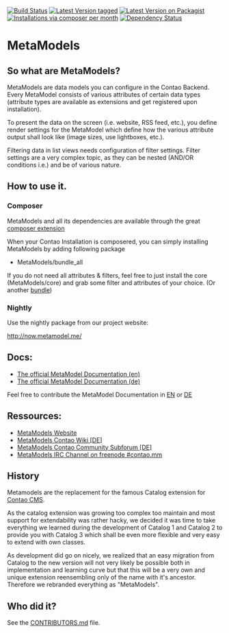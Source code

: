 [![Build Status](https://travis-ci.org/MetaModels/core.png)](https://travis-ci.org/MetaModels/core)
[![Latest Version tagged](http://img.shields.io/github/tag/MetaModels/core.svg)](https://github.com/MetaModels/core/tags)
[![Latest Version on Packagist](http://img.shields.io/packagist/v/MetaModels/core.svg)](https://packagist.org/packages/MetaModels/core)
[![Installations via composer per month](http://img.shields.io/packagist/dm/MetaModels/core.svg)](https://packagist.org/packages/MetaModels/core)
[![Dependency Status](https://www.versioneye.com/php/metamodels:core/badge.svg)](https://www.versioneye.com/php/metamodels:core)

MetaModels
==========

So what are MetaModels?
-----------------------

MetaModels are data models you can configure in the Contao Backend. Every MetaModel consists of various attributes of certain data types (attribute types are available as extensions and get registered upon installation).

To present the data on the screen (i.e. website, RSS feed, etc.), you define render settings for the MetaModel which define how the various attribute output shall look like (image sizes, use lightboxes, etc.).

Filtering data in list views needs configuration of filter settings. Filter settings are a very complex topic, as they can be nested (AND/OR conditions i.e.) and be of various nature.

How to use it.
--------------

### Composer

MetaModels and all its dependencies are available through the great [composer extension](https://c-c-a.org/ueber-composer) 

When your Contao Installation is composered, you can simply installing MetaModels by adding following package

* MetaModels/bundle_all 

If you do not need all attributes & filters, feel free to just install the core (MetaModels/core) and grab some filter and attributes of your choice. (Or another [bundle](https://github.com/MetaModels?query=bundle))

### Nightly

Use the nightly package from our project website:

http://now.metamodel.me/

Docs:
-----------

* [The official MetaModel Documentation (en)](http://metamodels.readthedocs.org/en/latest/index.html)
* [The official MetaModel Documentation (de)](http://metamodels.readthedocs.org/de/latest/index.html)

Feel free to contribute the MetaModel Documentation in [EN](https://github.com/MetaModels/docs) or [DE](https://github.com/MetaModels/docs-de)

Ressources:
-----------

* [MetaModels Website](https://now.metamodel.me)
* [MetaModels Contao Wiki [DE]](http://de.contaowiki.org/MetaModels)
* [MetaModels Contao Community Subforum [DE]](https://community.contao.org/de/forumdisplay.php?149-MetaModels)
* [MetaModels IRC Channel on freenode #contao.mm](irc://chat.freenode.net/#contao.mm)

History
------------------
Metamodels are the replacement for the famous Catalog extension for [Contao CMS](https://github.com/contao/core).

As the catalog extension was growing too complex too maintain and most support for extendability was rather hacky, we decided it was time to take everything we learned during the development of Catalog 1 and Catalog 2 to provide you with Catalog 3 which shall be even more flexible and very easy to extend with own classes.

As development did go on nicely, we realized that an easy migration from Catalog to the new version will not very likely be possible both in implementation and learning curve but that this will be a very own and unique extension reensembling only of the name with it's ancestor.
Therefore we rebranded everything as "MetaModels".

Who did it?
-----------

See the [CONTRIBUTORS.md](https://github.com/MetaModels/core/tree/master/CONTRIBUTORS.md) file.
